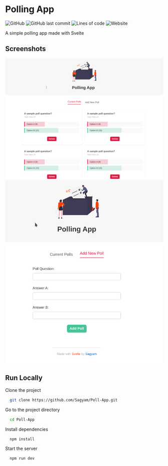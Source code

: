 # Polling App

![GitHub](https://img.shields.io/github/license/sagyam/Poll-App?style=for-the-badge)
![GitHub last commit](https://img.shields.io/github/last-commit/Sagyam/Poll-App?style=for-the-badge)
![Lines of code](https://img.shields.io/tokei/lines/github/sagyam/Poll-App?style=for-the-badge)
![Website](https://img.shields.io/website?down_message=Down&style=for-the-badge&up_message=Up&url=https%3A%2F%2Fsagyam-polling-app.netlify.app%2F)

A simple polling app made with Svelte

## Screenshots

![App ](https://raw.githubusercontent.com/Sagyam/Poll-App/master/assets/1.png)
![App ](https://raw.githubusercontent.com/Sagyam/Poll-App/master/assets/2.png)

## Run Locally

Clone the project

```bash
  git clone https://github.com/Sagyam/Poll-App.git
```

Go to the project directory

```bash
  cd Poll-App
```

Install dependencies

```bash
  npm install
```

Start the server

```bash
  npm run dev
```
